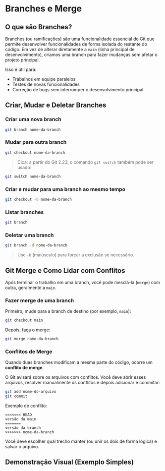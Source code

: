 # Branches e Merge

## O que são Branches?

Branches (ou ramificações) são uma funcionalidade essencial do Git que permite desenvolver funcionalidades de forma isolada do restante do código. Em vez de alterar diretamente a `main` (linha principal de desenvolvimento), criamos uma branch para fazer mudanças sem afetar o projeto principal.

Isso é útil para:

- Trabalhos em equipe paralelos
- Testes de novas funcionalidades
- Correção de bugs sem interromper o desenvolvimento principal

## Criar, Mudar e Deletar Branches

### Criar uma nova branch

```bash
git branch nome-da-branch
```

### Mudar para outra branch

```bash
git checkout nome-da-branch
```

> Dica: a partir do Git 2.23, o comando `git switch` também pode ser usado:

```bash
git switch nome-da-branch
```

### Criar e mudar para uma branch ao mesmo tempo

```bash
git checkout -b nome-da-branch
```

### Listar branches

```bash
git branch
```

### Deletar uma branch

```bash
git branch -d nome-da-branch
```

> Use `-D` (maiúsculo) para forçar a exclusão se necessário.

## Git Merge e Como Lidar com Conflitos

Após terminar o trabalho em uma branch, você pode mesclá-la (`merge`) com outra, geralmente a `main`.

### Fazer merge de uma branch

Primeiro, mude para a branch de destino (por exemplo, `main`):

```bash
git checkout main
```

Depois, faça o merge:

```bash
git merge nome-da-branch
```

### Conflitos de Merge

Quando duas branches modificam a mesma parte do código, ocorre um **conflito de merge**.

O Git avisará sobre os arquivos com conflitos. Você deve abrir esses arquivos, resolver manualmente os conflitos e depois adicionar e commitar:

```bash
git add nome-do-arquivo
git commit
```

Exemplo de conflito:

```plaintext
<<<<<<< HEAD
versão da main
=======
versão da branch
>>>>>>> nome-da-branch
```

Você deve escolher qual trecho manter (ou unir os dois de forma lógica) e salvar o arquivo.

## Demonstração Visual (Exemplo Simples)

